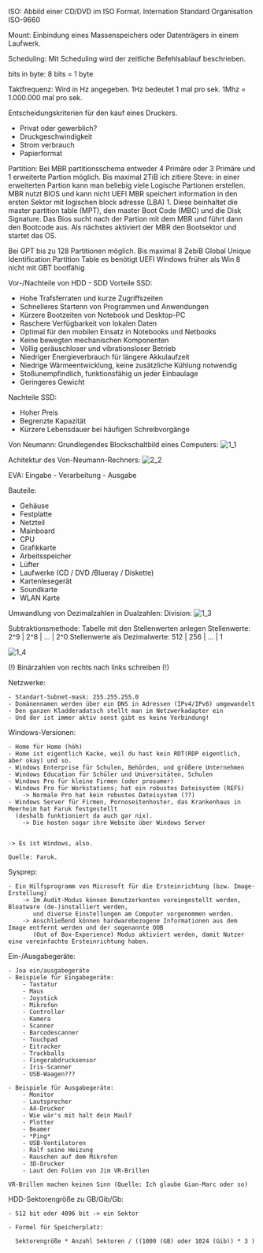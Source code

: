 ISO:
Abbild einer CD/DVD im ISO Format.
Internation Standard Organisation ISO-9660

Mount:
Einbindung eines Massenspeichers oder Datenträgers in einem Laufwerk.

Scheduling:
Mit Scheduling wird der zeitliche Befehlsablauf beschrieben.

bits in byte:
8 bits = 1 byte

Taktfrequenz:
Wird in Hz angegeben. 1Hz bedeutet 1 mal pro sek. 1Mhz = 1.000.000 mal pro sek.

Entscheidungskriterien für den kauf eines Druckers.
 - Privat oder gewerblich?
 - Druckgeschwindigkeit
 - Strom verbrauch
 - Papierformat
 
Partition:
Bei MBR partitionsschema entweder 4 Primäre oder 3 Primäre und 1 erweiterte Partion möglich. Bis maximal 2TiB
ich zitiere Steve: in einer erweiterten Partion kann man beliebig viele Logische Partionen erstellen. 
MBR nutzt BIOS und kann nicht UEFI
MBR speichert information in den ersten Sektor mit logischen block adresse (LBA) 1.
Diese beinhaltet die master partition table (MPT), den master Boot Code (MBC) und die Disk Signature.
Das Bios sucht nach der Partion mit dem MBR und führt dann den Bootcode aus.
Als nächstes aktiviert der MBR den  Bootsektor und startet das OS.

Bei GPT bis zu 128 Partitionen möglich. Bis maximal 8 ZebiB
Global Unique Identification Partition Table es benötigt UEFI
Windows früher als Win 8 nicht mit GBT bootfähig


Vor-/Nachteile von HDD - SDD
Vorteile SSD:
  - Hohe Trafsferraten und kurze Zugriffszeiten
  - Schnelleres Startenn von Programmen und Anwendungen
  - Kürzere Bootzeiten von Notebook und Desktop-PC
  - Raschere Verfügbarkeit von lokalen Daten
  - Optimal für den mobilen Einsatz in Notebooks und Netbooks
  - Keine bewegten mechanischen Komponenten
  - Völlig geräuschloser und vibrationsloser Betrieb
  - Niedriger Energieverbrauch für längere Akkulaufzeit
  - Niedrige Wärmeentwicklung, keine zusätzliche Kühlung notwendig
  - Stoßunempfindlich, funktionsfähig un jeder Einbaulage
  - Geringeres Gewicht
  
 Nachteile SSD:
  - Hoher Preis
  - Begrenzte Kapazität
  - Kürzere Lebensdauer bei häufigen Schreibvorgänge
  
Von Neumann:
Grundlegendes Blockschaltbild eines Computers:
![1_1](https://user-images.githubusercontent.com/109280187/187205133-b80d25b7-1622-41d7-a09b-8279ca45901b.PNG)

Achitektur des Von-Neumann-Rechners:
![2_2](https://user-images.githubusercontent.com/109280187/187205220-ea6df6e1-91df-4e77-88ab-0737ab40a482.PNG)


EVA:
Eingabe - Verarbeitung - Ausgabe

Bauteile:
  - Gehäuse
  - Festplatte
  - Netzteil
  - Mainboard
  - CPU
  - Grafikkarte
  - Arbeitsspeicher
  - Lüfter
  - Laufwerke (CD / DVD /Blueray / Diskette)
  - Kartenlesegerät
  - Soundkarte
  - WLAN Karte
 
 Umwandlung von Dezimalzahlen in Dualzahlen:
 Division:
 ![1_3](https://user-images.githubusercontent.com/109280187/187207208-249d05f2-1862-4100-8b87-f411f085b7c6.PNG)
  
  Subtraktionsmethode:
  Tabelle mit den Stellenwerten anlegen
  Stellenwerte:                  2^9 | 2^8 | ... | 2^0
  Stellenwerte als Dezimalwerte: 512 | 256 | ... | 1
  
  ![1_4](https://user-images.githubusercontent.com/109280187/187207949-f2d9517f-9de7-413a-85b7-323252fb5952.PNG)

  (!) Binärzahlen von rechts nach links schreiben (!)
  
  Netzwerke:
  
  	- Standart-Subnet-mask: 255.255.255.0
	- Domänennamen werden über ein DNS in Adressen (IPv4/IPv6) umgewandelt
	- Den ganzen Kladderadatsch stellt man im Netzwerkadapter ein
	- Und der ist immer aktiv sonst gibt es keine Verbindung!
	
  Windows-Versionen:
  	
	- Home für Home (höh)
	- Home ist eigentlich Kacke, weil du hast kein RDT(RDP eigentlich, aber okay) und so.
  	- Windows Enterprise für Schulen, Behörden, und größere Unternehmen
	- Windows Education für Schüler und Universitäten, Schulen
	- Windows Pro für kleine Firmen (oder prosumer)
	- Windows Pro für Workstations; hat ein robustes Dateisystem (REFS)
		-> Normale Pro hat kein robustes Dateisystem (??)
	- Windows Server für Firmen, Pornoseitenhoster, das Krankenhaus in Meerheim hat Faruk festgestellt 
	  (deshalb funktioniert da auch gar nix).
		-> Die hosten sogar ihre Website über Windows Server
		
	
	-> Es ist Windows, also.
	
	Quelle: Faruk.
	
  Sysprep:
  	
	- Ein Hilfsprogramm von Microsoft für die Ersteinrichtung (bzw. Image-Erstellung)
		-> Im Audit-Modus können Benutzerkonten voreingestellt werden, Bloatware (de-)installiert werden,
		   und diverse Einstellungen am Computer vorgenommen werden.
		-> Anschließend können hardwarebezogene Informationen aus dem Image entfernt werden und der sogenannte OOB
		   (Out of Box-Experience) Modus aktiviert werden, damit Nutzer eine vereinfachte Ersteinrichtung haben.
		
  Ein-/Ausgabegeräte:
  
  	- Joa ein/ausgabegeräte
	- Beispiele für Eingabegeräte:
		- Tastatur
		- Maus
		- Joystick
		- Mikrofon
		- Controller
		- Kamera
		- Scanner 
		- Barcodescanner
		- Touchpad
		- Eitracker
		- Trackballs
		- Fingerabdrucksensor
		- Iris-Scanner
		- USB-Waagen???
		
	- Beispiele für Ausgabegeräte:
		- Monitor
		- Lautsprecher
		- A4-Drucker
		- Wie wär's mit halt dein Maul?
		- Plotter
		- Beamer
		- *Ping*
		- USB-Ventilatoren
		- Ralf seine Heizung
		- Rauschen auf dem Mikrofon
		- 3D-Drucker
		- Laut den Folien von Jim VR-Brillen
		
	VR-Brillen machen keinen Sinn (Quelle: Ich glaube Gian-Marc oder so)
		
  HDD-Sektorengröße zu GB/Gib/Gb:
  
  	- 512 bit oder 4096 bit -> ein Sektor
	
	- Formel für Speicherplatz:
	
	  Sektorengröße * Anzahl Sektoren / ((1000 (GB) oder 1024 (Gib)) * 3 )
	

